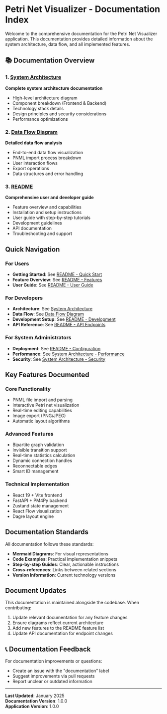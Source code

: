 # Petri Net Visualizer - Documentation Index

Welcome to the comprehensive documentation for the Petri Net Visualizer application. This documentation provides detailed information about the system architecture, data flow, and all implemented features.

## 📚 Documentation Overview

### 1. [System Architecture](./system-architecture.md)

**Complete system architecture documentation**

- High-level architecture diagram
- Component breakdown (Frontend & Backend)
- Technology stack details
- Design principles and security considerations
- Performance optimizations

### 2. [Data Flow Diagram](./data-flow-diagram.md)

**Detailed data flow analysis**

- End-to-end data flow visualization
- PNML import process breakdown
- User interaction flows
- Export operations
- Data structures and error handling

### 3. [README](./README.md)

**Comprehensive user and developer guide**

- Feature overview and capabilities
- Installation and setup instructions
- User guide with step-by-step tutorials
- Development guidelines
- API documentation
- Troubleshooting and support

## Quick Navigation

### For Users

- **Getting Started**: See [README - Quick Start](./README.md#-quick-start)
- **Feature Overview**: See [README - Features](./README.md#-features)
- **User Guide**: See [README - User Guide](./README.md#-user-guide)

### For Developers

- **Architecture**: See [System Architecture](./system-architecture.md)
- **Data Flow**: See [Data Flow Diagram](./data-flow-diagram.md)
- **Development Setup**: See [README - Development](./README.md#-development)
- **API Reference**: See [README - API Endpoints](./README.md#api-endpoints)

### For System Administrators

- **Deployment**: See [README - Configuration](./README.md#-configuration)
- **Performance**: See [System Architecture - Performance](./system-architecture.md#performance-optimizations)
- **Security**: See [System Architecture - Security](./system-architecture.md#security-considerations)

## Key Features Documented

### Core Functionality

- PNML file import and parsing
- Interactive Petri net visualization
- Real-time editing capabilities
- Image export (PNG/JPEG)
- Automatic layout algorithms

### Advanced Features

- Bipartite graph validation
- Invisible transition support
- Real-time statistics calculation
- Dynamic connection handles
- Reconnectable edges
- Smart ID management

### Technical Implementation

- React 19 + Vite frontend
- FastAPI + PM4Py backend
- Zustand state management
- React Flow visualization
- Dagre layout engine

## Documentation Standards

All documentation follows these standards:

- **Mermaid Diagrams**: For visual representations
- **Code Examples**: Practical implementation snippets
- **Step-by-step Guides**: Clear, actionable instructions
- **Cross-references**: Links between related sections
- **Version Information**: Current technology versions

## Document Updates

This documentation is maintained alongside the codebase. When contributing:

1. Update relevant documentation for any feature changes
2. Ensure diagrams reflect current architecture
3. Add new features to the README feature list
4. Update API documentation for endpoint changes

## 📞 Documentation Feedback

For documentation improvements or questions:

- Create an issue with the "documentation" label
- Suggest improvements via pull requests
- Report unclear or outdated information

---

**Last Updated**: January 2025  
**Documentation Version**: 1.0.0  
**Application Version**: 1.0.0
